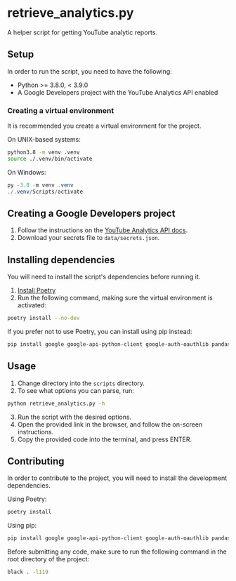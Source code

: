 # retrieve_analytics.py

A helper script for getting YouTube analytic reports.

## Setup

In order to run the script, you need to have the following:

- Python >= 3.8.0, < 3.9.0
- A Google Developers project with the YouTube Analytics API enabled

### Creating a virtual environment

It is recommended you create a virtual environment for the project.

On UNIX-based systems:
```sh
python3.8 -m venv .venv
source ./.venv/bin/activate
```
On Windows:
```powershell
py -3.8 -m venv .venv
./.venv/Scripts/activate
```

## Creating a Google Developers project

1. Follow the instructions on the [YouTube Analytics API docs](https://developers.google.com/youtube/reporting/v1/code_samples/python#set-up-authorization-credentials).
2. Download your secrets file to `data/secrets.json`.

## Installing dependencies

You will need to install the script's dependencies before running it.

1. [Install Poetry](https://python-poetry.org/docs/#installation)
2. Run the following command, making sure the virtual environment is activated:
```sh
poetry install --no-dev
```

If you prefer not to use Poetry, you can install using pip instead:
```sh
pip install google google-api-python-client google-auth-oauthlib pandas
```

## Usage

1. Change directory into the `scripts` directory.
2. To see what options you can parse, run:
```sh
python retrieve_analytics.py -h
```
3. Run the script with the desired options.
4. Open the provided link in the browser, and follow the on-screen instructions.
5. Copy the provided code into the terminal, and press ENTER.

## Contributing

In order to contribute to the project, you will need to install the development dependencies.

Using Poetry:
```sh
poetry install
```
Using pip:
```sh
pip install google google-api-python-client google-auth-oauthlib pandas black mypy
```

Before submitting any code, make sure to run the following command in the root directory of the project:
```sh
black . -l119
```
